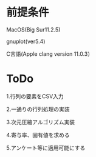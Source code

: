 # 前提条件

MacOS(Big Sur11.2.5)

gnuplot(ver5.4)

C言語(Apple clang version 11.0.3）

# ToDo
1.行列の要素をCSV入力

2.一通りの行列処理の実装

3.次元圧縮アルゴリズム実装

4.寄与率、固有値を求める

5.アンケート等に適用可能にする

